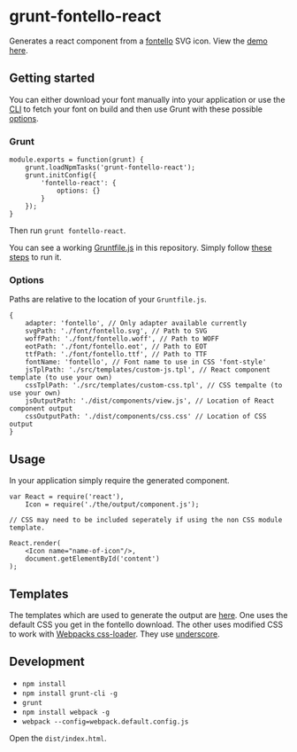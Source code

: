 # grunt-fontello-react

Generates a react component from a [fontello](http://fontello.com/) SVG icon.
View the [demo here](https://mderrick.github.io/fontello-react-component).

## Getting started

You can either download your font manually into your application or use the 
[CLI](https://github.com/paulyoung/fontello-cli) to fetch your font on build
and then use Grunt with these possible [options](#options).


### Grunt

```
module.exports = function(grunt) {
    grunt.loadNpmTasks('grunt-fontello-react');
    grunt.initConfig({
        'fontello-react': {
            options: {}
        }
    });
}
```

Then run `grunt fontello-react`.

You can see a working [Gruntfile.js](Gruntfile.js) in this repository. Simply follow [these steps](#development) to run it.


### Options

Paths are relative to the location of your `Gruntfile.js`.

```
{
    adapter: 'fontello', // Only adapter available currently
    svgPath: './font/fontello.svg', // Path to SVG
    woffPath: './font/fontello.woff', // Path to WOFF
    eotPath: './font/fontello.eot', // Path to EOT
    ttfPath: './font/fontello.ttf', // Path to TTF
    fontName: 'fontello', // Font name to use in CSS 'font-style'
    jsTplPath: './src/templates/custom-js.tpl', // React component template (to use your own)
    cssTplPath: './src/templates/custom-css.tpl', // CSS tempalte (to use your own)
    jsOutputPath: './dist/components/view.js', // Location of React component output
    cssOutputPath: './dist/components/css.css' // Location of CSS output
}
```


## Usage

In your application simply require the generated component.

```
var React = require('react'),
    Icon = require('./the/output/component.js');

// CSS may need to be included seperately if using the non CSS module template.

React.render(
    <Icon name="name-of-icon"/>,
    document.getElementById('content')
);
```

## Templates

The templates which are used to generate the output are [here](src/templates).
One uses the default CSS you get in the fontello download. The other uses modified
CSS to work with [Webpacks css-loader](https://github.com/webpack/css-loader#local-scope).
They use [underscore](http://underscorejs.org/).


## Development 
- `npm install`
- `npm install grunt-cli -g`
- `grunt`
- `npm install webpack -g`
- `webpack --config=webpack.default.config.js`

Open the `dist/index.html`.